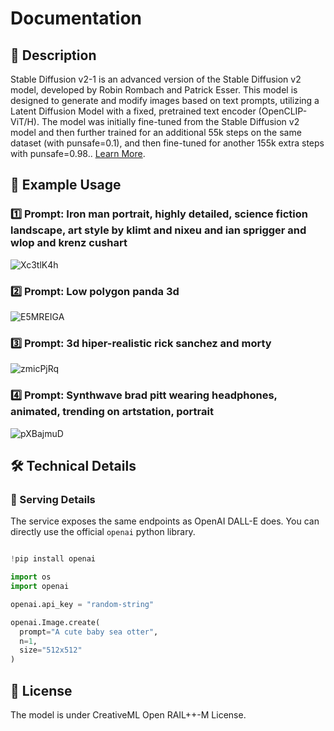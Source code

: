 # Documentation

## 📌 Description

Stable Diffusion v2-1 is an advanced version of the Stable Diffusion v2 model, developed by Robin Rombach and Patrick Esser. This model is designed to generate and modify images based on text prompts, utilizing a Latent Diffusion Model with a fixed, pretrained text encoder (OpenCLIP-ViT/H). The model was initially fine-tuned from the Stable Diffusion v2 model and then further trained for an additional 55k steps on the same dataset (with punsafe=0.1), and then fine-tuned for another 155k extra steps with punsafe=0.98.. <a href='https://stability.ai/blog/stablediffusion2-1-release7-dec-2022' target='_blank'>Learn More</a>.

## 📒 Example Usage

### 1️⃣ Prompt: Iron man portrait, highly detailed, science fiction landscape, art style by klimt and nixeu and ian sprigger and wlop and krenz cushart

![Xc3tlK4h](https://github.com/premAI-io/prem-registry/assets/29598954/3310b52f-aaeb-44fc-9bfa-9244ef6c0c6e)

### 2️⃣ Prompt: Low polygon panda 3d
![E5MREIGA](https://github.com/premAI-io/prem-registry/assets/29598954/a11d02eb-90cc-4b3c-a7a4-8c8abc988bc6)

### 3️⃣ Prompt: 3d hiper-realistic rick sanchez and morty
![zmicPjRq](https://github.com/premAI-io/prem-registry/assets/29598954/8ea64522-b255-452c-a06c-5050dfb65be6)

### 4️⃣ Prompt: Synthwave brad pitt wearing headphones, animated, trending on artstation, portrait

![pXBajmuD](https://github.com/premAI-io/prem-registry/assets/29598954/4ddb1602-bf99-4921-aeb2-f1149556e476)

## 🛠️ Technical Details

### 🚀 Serving Details

The service exposes the same endpoints as OpenAI DALL-E does. You can directly use the official `openai` python library.

```python

!pip install openai

import os
import openai

openai.api_key = "random-string"

openai.Image.create(
  prompt="A cute baby sea otter",
  n=1,
  size="512x512"
)
```

## 📜 License

The model is under CreativeML Open RAIL++-M License.
